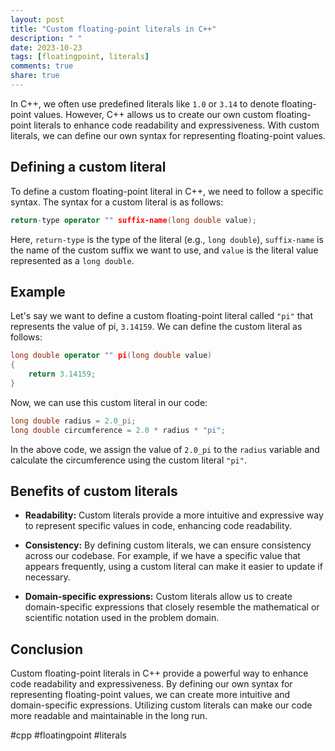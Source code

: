 ```yaml
---
layout: post
title: "Custom floating-point literals in C++"
description: " "
date: 2023-10-23
tags: [floatingpoint, literals]
comments: true
share: true
---
```


In C++, we often use predefined literals like `1.0` or `3.14` to denote floating-point values. However, C++ allows us to create our own custom floating-point literals to enhance code readability and expressiveness. With custom literals, we can define our own syntax for representing floating-point values.

## Defining a custom literal

To define a custom floating-point literal in C++, we need to follow a specific syntax. The syntax for a custom literal is as follows:

```cpp
return-type operator "" suffix-name(long double value);
```

Here, `return-type` is the type of the literal (e.g., `long double`), `suffix-name` is the name of the custom suffix we want to use, and `value` is the literal value represented as a `long double`.

## Example

Let's say we want to define a custom floating-point literal called `"pi"` that represents the value of pi, `3.14159`. We can define the custom literal as follows:

```cpp
long double operator "" pi(long double value)
{
    return 3.14159;
}
```

Now, we can use this custom literal in our code:

```cpp
long double radius = 2.0_pi;
long double circumference = 2.0 * radius * "pi";
```

In the above code, we assign the value of `2.0_pi` to the `radius` variable and calculate the circumference using the custom literal `"pi"`.

## Benefits of custom literals

- **Readability:** Custom literals provide a more intuitive and expressive way to represent specific values in code, enhancing code readability.

- **Consistency:** By defining custom literals, we can ensure consistency across our codebase. For example, if we have a specific value that appears frequently, using a custom literal can make it easier to update if necessary.

- **Domain-specific expressions:** Custom literals allow us to create domain-specific expressions that closely resemble the mathematical or scientific notation used in the problem domain.

## Conclusion

Custom floating-point literals in C++ provide a powerful way to enhance code readability and expressiveness. By defining our own syntax for representing floating-point values, we can create more intuitive and domain-specific expressions. Utilizing custom literals can make our code more readable and maintainable in the long run.

\#cpp #floatingpoint #literals